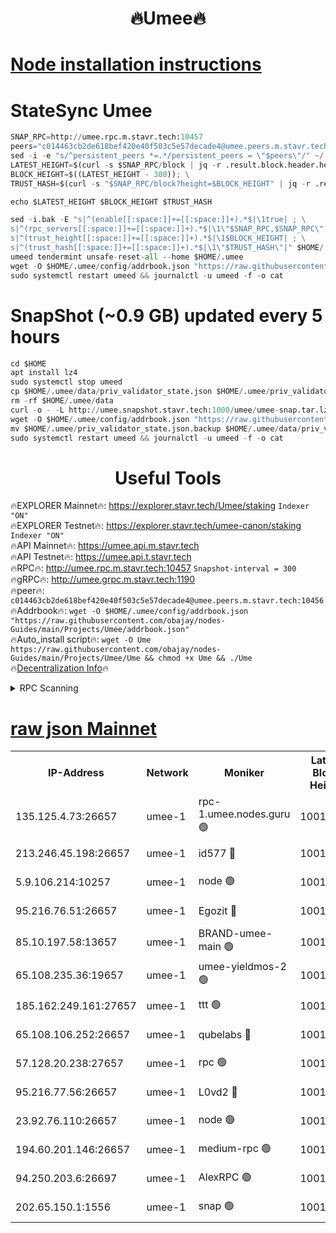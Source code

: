 <h1 align="center"> 🔥Umee🔥</h1>


[Node installation instructions](https://github.com/obajay/nodes-Guides/tree/main/Projects/Umee)
=
# StateSync Umee
```python
SNAP_RPC=http://umee.rpc.m.stavr.tech:10457
peers="c014463cb2de618bef420e40f503c5e57decade4@umee.peers.m.stavr.tech:10456"
sed -i -e "s/^persistent_peers *=.*/persistent_peers = \"$peers\"/" ~/.umee/config/config.toml
LATEST_HEIGHT=$(curl -s $SNAP_RPC/block | jq -r .result.block.header.height); \
BLOCK_HEIGHT=$((LATEST_HEIGHT - 300)); \
TRUST_HASH=$(curl -s "$SNAP_RPC/block?height=$BLOCK_HEIGHT" | jq -r .result.block_id.hash)

echo $LATEST_HEIGHT $BLOCK_HEIGHT $TRUST_HASH

sed -i.bak -E "s|^(enable[[:space:]]+=[[:space:]]+).*$|\1true| ; \
s|^(rpc_servers[[:space:]]+=[[:space:]]+).*$|\1\"$SNAP_RPC,$SNAP_RPC\"| ; \
s|^(trust_height[[:space:]]+=[[:space:]]+).*$|\1$BLOCK_HEIGHT| ; \
s|^(trust_hash[[:space:]]+=[[:space:]]+).*$|\1\"$TRUST_HASH\"|" $HOME/.umee/config/config.toml
umeed tendermint unsafe-reset-all --home $HOME/.umee
wget -O $HOME/.umee/config/addrbook.json "https://raw.githubusercontent.com/obajay/nodes-Guides/main/Projects/Umee/addrbook.json"
sudo systemctl restart umeed && journalctl -u umeed -f -o cat
```
# SnapShot (~0.9 GB) updated every 5 hours
```python
cd $HOME
apt install lz4
sudo systemctl stop umeed
cp $HOME/.umee/data/priv_validator_state.json $HOME/.umee/priv_validator_state.json.backup
rm -rf $HOME/.umee/data
curl -o - -L http://umee.snapshot.stavr.tech:1000/umee/umee-snap.tar.lz4 | lz4 -c -d - | tar -x -C $HOME/.umee --strip-components 2
wget -O $HOME/.umee/config/addrbook.json "https://raw.githubusercontent.com/obajay/nodes-Guides/main/Projects/Umee/addrbook.json"
mv $HOME/.umee/priv_validator_state.json.backup $HOME/.umee/data/priv_validator_state.json
sudo systemctl restart umeed && journalctl -u umeed -f -o cat
```
 <h1 align="center"> Useful Tools</h1>

🔥EXPLORER Mainnet🔥:      https://explorer.stavr.tech/Umee/staking             `Indexer "ON"` \
🔥EXPLORER Testnet🔥:        https://explorer.stavr.tech/umee-canon/staking      `Indexer "ON"` \
🔥API Mainnet🔥:                   https://umee.api.m.stavr.tech \
🔥API Testnet🔥:                     https://umee.api.t.stavr.tech \
🔥RPC🔥:                                   http://umee.rpc.m.stavr.tech:10457                     `Snapshot-interval = 300` \
🔥gRPC🔥:                              http://umee.grpc.m.stavr.tech:1190 \
🔥peer🔥:                     `c014463cb2de618bef420e40f503c5e57decade4@umee.peers.m.stavr.tech:10456` \
🔥Addrbook🔥:    ```wget -O $HOME/.umee/config/addrbook.json "https://raw.githubusercontent.com/obajay/nodes-Guides/main/Projects/Umee/addrbook.json"``` \
🔥Auto_install script🔥: ```wget -O Ume https://raw.githubusercontent.com/obajay/nodes-Guides/main/Projects/Umee/Ume && chmod +x Ume && ./Ume``` \
🔥[Decentralization Info](https://github.com/obajay/StateSync-snapshots/tree/main/Projects/Umee/Decentralization)🔥

<details>
<summary>RPC Scanning</summary>

<h2 align="center"> We scan nodes in real time every 4 hours. And we provide the final result of RPC endpoints.
We cannot influence the operation of these nodes in any way. </h2>


```python
If Voting Power is higher than 0 --> then the Node is a validator of the network and may be subject to attack and be a potential threat to the chain.
```
```python
We marked such validators with a red symbol
```

</details>

[raw json Mainnet](https://rpc-check.umeem.stavr.tech/umeem/rpc-umeem-result.json)
=



<table><tr><th>IP-Address</th><th>Network</th><th>Moniker</th><th>Latest Block Height</th><th>Earliest Block Height</th><th>Catching Up</th><th>Tx Index</th><th>Voting Power</th><th>Scan Time</th></tr><tr><td>135.125.4.73:26657</td><td>umee-1</td><td>rpc-1.umee.nodes.guru 🟢</td><td>10018955</td><td>5167386</td><td>False</td><td>on</td><td>0</td><td>2024-01-06T18:45:02.214492292UTC</td></tr><tr><td>213.246.45.198:26657</td><td>umee-1</td><td>id577 🔴</td><td>10018939</td><td>7100001</td><td>False</td><td>on</td><td>35105477</td><td>2024-01-06T18:43:28.345011312UTC</td></tr><tr><td>5.9.106.214:10257</td><td>umee-1</td><td>node 🟢</td><td>10018950</td><td>7942001</td><td>False</td><td>on</td><td>0</td><td>2024-01-06T18:44:34.625618081UTC</td></tr><tr><td>95.216.76.51:26657</td><td>umee-1</td><td>Egozit 🔴</td><td>10018955</td><td>8262001</td><td>False</td><td>off</td><td>38181840</td><td>2024-01-06T18:45:01.875371235UTC</td></tr><tr><td>85.10.197.58:13657</td><td>umee-1</td><td>BRAND-umee-main 🟢</td><td>10018942</td><td>8427832</td><td>False</td><td>on</td><td>0</td><td>2024-01-06T18:43:47.766113541UTC</td></tr><tr><td>65.108.235.36:19657</td><td>umee-1</td><td>umee-yieldmos-2 🟢</td><td>10018931</td><td>9575548</td><td>False</td><td>on</td><td>0</td><td>2024-01-06T18:42:40.704871226UTC</td></tr><tr><td>185.162.249.161:27657</td><td>umee-1</td><td>ttt 🟢</td><td>10018947</td><td>9733423</td><td>False</td><td>on</td><td>0</td><td>2024-01-06T18:44:17.052290490UTC</td></tr><tr><td>65.108.106.252:26657</td><td>umee-1</td><td>qubelabs 🔴</td><td>10018943</td><td>9761001</td><td>False</td><td>on</td><td>36661302</td><td>2024-01-06T18:43:48.080559623UTC</td></tr><tr><td>57.128.20.238:27657</td><td>umee-1</td><td>rpc 🟢</td><td>10018952</td><td>9880933</td><td>False</td><td>on</td><td>0</td><td>2024-01-06T18:44:43.046154921UTC</td></tr><tr><td>95.216.77.56:26657</td><td>umee-1</td><td>L0vd2 🔴</td><td>10018958</td><td>9918958</td><td>False</td><td>off</td><td>37314203</td><td>2024-01-06T18:45:19.330637893UTC</td></tr><tr><td>23.92.76.110:26657</td><td>umee-1</td><td>node 🟢</td><td>10018962</td><td>9953901</td><td>False</td><td>on</td><td>0</td><td>2024-01-06T18:45:40.795985614UTC</td></tr><tr><td>194.60.201.146:26657</td><td>umee-1</td><td>medium-rpc 🟢</td><td>10018941</td><td>9984137</td><td>False</td><td>on</td><td>0</td><td>2024-01-06T18:43:40.993260617UTC</td></tr><tr><td>94.250.203.6:26697</td><td>umee-1</td><td>AlexRPC 🟢</td><td>10018941</td><td>9998001</td><td>False</td><td>on</td><td>0</td><td>2024-01-06T18:43:43.355013193UTC</td></tr><tr><td>202.65.150.1:1556</td><td>umee-1</td><td>snap 🟢</td><td>10018950</td><td>10014807</td><td>False</td><td>on</td><td>0</td><td>2024-01-06T18:44:30.220855522UTC</td></tr></table>
